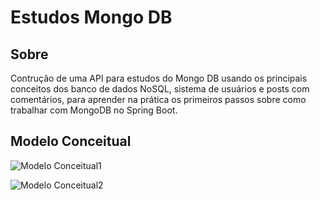 # Estudos Mongo DB

## Sobre

Contrução de uma API para estudos do Mongo DB usando os principais conceitos dos banco de dados NoSQL, sistema de usuários e posts com comentários, para aprender na prática os primeiros passos sobre como trabalhar com MongoDB no Spring Boot.

## Modelo Conceitual

![Modelo Conceitual1](https://github.com/josivaldobatista/workshop-mongo_db/blob/main/assets/modelo_conceitual1.png)

![Modelo Conceitual2](https://github.com/josivaldobatista/workshop-mongo_db/blob/main/assets/modelo_conceitual2.png)

